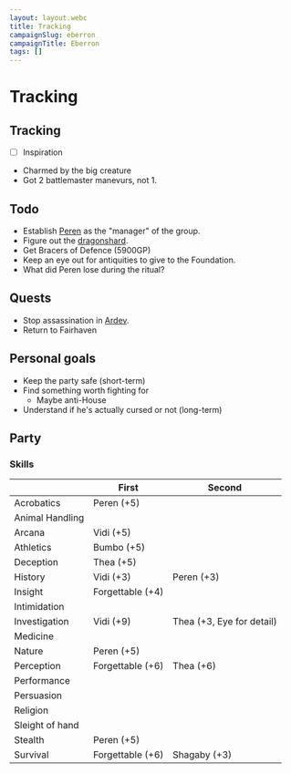 ```yaml
---
layout: layout.webc
title: Tracking
campaignSlug: eberron
campaignTitle: Eberron
tags: []
---
```

# Tracking

## Tracking

- [ ] Inspiration
- Charmed by the big creature
- Got 2 battlemaster manevurs, not 1.

## Todo

- Establish [Peren](pcs/peren-ngintaku.md) as the "manager" of the group.
- Figure out the [dragonshard](other/dragonshards.md).
- Get Bracers of Defence (5900GP)
- Keep an eye out for antiquities to give to the Foundation.
- What did Peren lose during the ritual?

## Quests

- Stop assassination in [Ardev](locations/ardev.md).
- Return to Fairhaven

## Personal goals

- Keep the party safe (short-term)
- Find something worth fighting for 
	- Maybe anti-House
- Understand if he's actually cursed or not (long-term)

## Party

### Skills

|                 | First            | Second                    |
| --------------- | ---------------- | ------------------------- |
| Acrobatics      | Peren (+5)       |                           |
| Animal Handling |                  |                           |
| Arcana          | Vidi (+5)        |                           |
| Athletics       | Bumbo (+5)       |                           |
| Deception       | Thea (+5)        |                           |
| History         | Vidi (+3)        | Peren (+3)                |
| Insight         | Forgettable (+4) |                           |
| Intimidation    |                  |                           |
| Investigation   | Vidi (+9)        | Thea (+3, Eye for detail) |
| Medicine        |                  |                           |
| Nature          | Peren (+5)       |                           |
| Perception      | Forgettable (+6) | Thea (+6)                 |
| Performance     |                  |                           |
| Persuasion      |                  |                           |
| Religion        |                  |                           |
| Sleight of hand |                  |                           |
| Stealth         | Peren (+5)       |                           |
| Survival        | Forgettable (+6) | Shagaby (+3)              |

